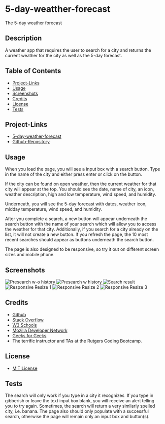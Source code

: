 # 5-day-weatther-forecast
The 5-day weather forecast

## Description

A weather app that requires the user to search for a city and returns the current weather for the city as well as the 5-day forecast.

## Table of Contents

- [Project-Links](#Project-Links)
- [Usage](#Usage)
- [Screenshots](#Screenshots)
- [Credits](#Credits)
- [License](#License)
- [Tests](#Tests)

## Project-Links

 - [5-day-weather-forecast](https://hvansalisbury.github.io/5-day-weather-forecast/)
 - [Github-Repository](https://github.com/hvansalisbury/5-day-weather-forecast)

## Usage

When you load the page, you will see a input box with a search button. Type in the name of the city and either press enter or click on the button.

If the city can be found on open weather, then the current weather for that city will appear at the top. You should see the date, name of city, an icon, weather description, high and low temperature, wind speed, and humidity.

Underneath, you will see the 5-day forecast with dates, weather icon, midday temperature, wind speed, and humidity.

After you complete a search, a new button will appear underneath the search button with the name of your search which will allow you to access the weather for that city. Additionally, if you search for a city already on the list, it will not create a new button. If you refresh the page, the 10 most recent searches should appear as buttons underneath the search button.

The page is also designed to be responsive, so try it out on different screen sizes and mobile phone. 

## Screenshots

![Presearch w-o history](./assets/images/presearch-previous-1.png)
![Presearch w history](./assets/images/presearch-previous-2.png)
![Search result](./assets/images/search-result.png)
![Responsive Resize 1](./assets/images/responsive-resize1.png)
![Responsive Resize 2](./assets/images/responsive-resize2.png)
![Responsive Resize 3](./assets/images/responsive-resize3.png)

## Credits

 - [Github](https://github.com/hvansalisbury/Coding-Quiz-Challenge)
 - [Stack Overflow](https://stackoverflow.com)
 - [W3 Schools](https://www.w3schools.com/)
 - [Mozilla Developer Network](https://developer.mozilla.org/en-US/)
 - [Geeks for Geeks](https://www.geeksforgeeks.org)
 - The terrific instructor and TAs at the Rutgers Coding Bootcamp.

## License

 - [MIT License](https://choosealicense.com/licenses/mit/)

## Tests

The search will only work if you type in a city it recognizes. If you type in gibberish or leave the text input box blank, you will receive an alert telling you to try again. Sometimes, the search will return a very similarly spelled city, i.e. banana. The page also should only populate with a successful search, otherwise the page will remain only an input box and button(s).